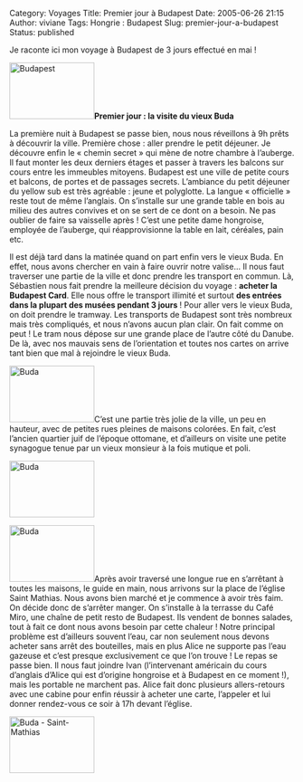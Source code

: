 Category: Voyages
Title: Premier jour à Budapest
Date: 2005-06-26 21:15
Author: viviane
Tags: Hongrie : Budapest
Slug: premier-jour-a-budapest
Status: published

Je raconte ici mon voyage à Budapest de 3 jours effectué en mai !

<img class="alignleft size-full wp-image-939" title="Budapest" src="http://www.viviane-voyages.com/wp-content/uploads/2005/06/14.jpg" alt="Budapest" width="150" height="100" /><strong>Premier jour : la visite du vieux Buda</strong>

La première nuit à Budapest se passe bien, nous nous réveillons à 9h prêts à découvrir la ville. Première chose : aller prendre le petit déjeuner. Je découvre enfin le « chemin secret » qui mène de notre chambre à l’auberge. Il faut monter les deux derniers étages et passer à travers les balcons sur cours entre les immeubles mitoyens. Budapest est une ville de petite cours et balcons, de portes et de passages secrets. L’ambiance du petit déjeuner du yellow sub est très agréable : jeune et polyglotte. La langue « officielle » reste tout de même l’anglais. On s’installe sur une grande table en bois au milieu des autres convives et on se sert de ce dont on a besoin. Ne pas oublier de faire sa vaisselle après ! C’est une petite dame hongroise, employée de l’auberge, qui réapprovisionne la table en lait, céréales, pain etc.

Il est déjà tard dans la matinée quand on part enfin vers le vieux Buda. En effet, nous avons chercher en vain à faire ouvrir notre valise... Il nous faut traverser une partie de la ville et donc prendre les transport en commun. Là, Sébastien nous fait prendre la meilleure décision du voyage : <strong>acheter la Budapest Card</strong>. Elle nous offre le transport illimité et surtout <strong>des entrées dans la plupart des musées pendant 3 jours </strong>! Pour aller vers le vieux Buda, on doit prendre le tramway. Les transports de Budapest sont très nombreux mais très compliqués, et nous n’avons aucun plan clair. On fait comme on peut ! Le tram nous dépose sur une grande place de l’autre côté du Danube. De là, avec nos mauvais sens de l’orientation et toutes nos cartes on arrive tant bien que mal à rejoindre le vieux Buda.

<img class="alignleft size-full wp-image-940" title="Buda" src="http://www.viviane-voyages.com/wp-content/uploads/2005/06/24.jpg" alt="Buda" width="150" height="100" />C’est une partie très jolie de la ville, un peu en hauteur, avec de petites rues pleines de maisons colorées. En fait, c’est l’ancien quartier juif de l’époque ottomane, et d’ailleurs on visite une petite synagogue tenue par un vieux monsieur à la fois mutique et poli.

<img class="aligncenter size-full wp-image-942" title="Buda" src="http://www.viviane-voyages.com/wp-content/uploads/2005/06/33.jpg" alt="Buda" width="150" height="100" />

<img class="alignleft size-full wp-image-943" title="Buda" src="http://www.viviane-voyages.com/wp-content/uploads/2005/06/42.jpg" alt="Buda" width="150" height="100" />Après avoir traversé une longue rue en s’arrêtant à toutes les maisons, le guide en main, nous arrivons sur la place de l’église Saint Mathias. Nous avons bien marché et je commence à avoir très faim. On décide donc de s’arrêter manger. On s’installe à la terrasse du Café Miro, une chaîne de petit resto de Budapest. Ils vendent de bonnes salades, tout à fait ce dont nous avons besoin par cette chaleur ! Notre principal problème est d’ailleurs souvent l’eau, car non seulement nous devons acheter sans arrêt des bouteilles, mais en plus Alice ne supporte pas l’eau gazeuse et c’est presque exclusivement ce que l’on trouve ! Le repas se passe bien. Il nous faut joindre Ivan (l’intervenant américain du cours d’anglais d’Alice qui est d’origine hongroise et à Budapest en ce moment !), mais les portable ne marchent pas. Alice fait donc plusieurs allers-retours avec une cabine pour enfin réussir à acheter une carte, l’appeler et lui donner rendez-vous ce soir à 17h devant l’église.

<img class="aligncenter size-full wp-image-944" title="Buda - Saint-Mathias" src="http://www.viviane-voyages.com/wp-content/uploads/2005/06/52.jpg" alt="Buda - Saint-Mathias" width="150" height="100" />